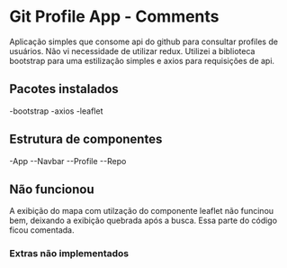 # Git Profile App -  Comments

Aplicação simples que consome api do github para consultar profiles de usuários. Não vi necessidade de utilizar redux.
Utilizei a biblioteca bootstrap para uma estilização simples e axios para requisições de api.

## Pacotes instalados

-bootstrap
-axios
-leaflet

## Estrutura de componentes

-App
--Navbar
--Profile
--Repo

## Não funcionou

A exibição do mapa com utilzação do componente leaflet não funcinou bem, deixando a exibição quebrada após a busca.
Essa parte do código ficou comentada.

### Extras não implementados
